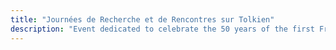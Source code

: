 ```yaml
---
title: "Journées de Recherche et de Rencontres sur Tolkien"
description: "Event dedicated to celebrate the 50 years of the first French translation of the Lord of the Rings, hosted by the Tolkiendil association."
---
```


